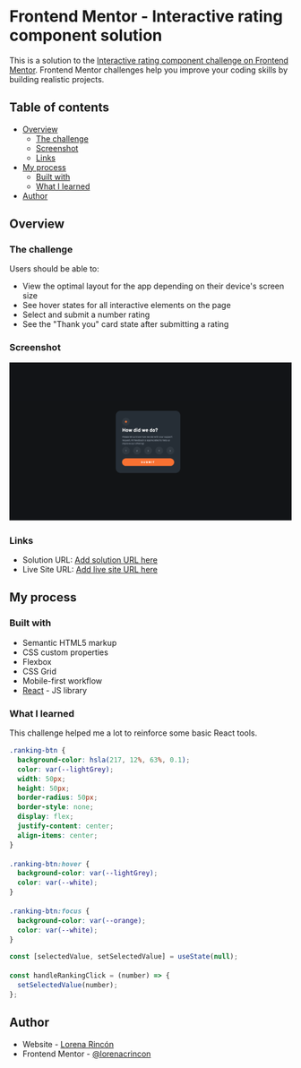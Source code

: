 # Frontend Mentor - Interactive rating component solution

This is a solution to the [Interactive rating component challenge on Frontend Mentor](https://www.frontendmentor.io/challenges/interactive-rating-component-koxpeBUmI). Frontend Mentor challenges help you improve your coding skills by building realistic projects.

## Table of contents

- [Overview](#overview)
  - [The challenge](#the-challenge)
  - [Screenshot](#screenshot)
  - [Links](#links)
- [My process](#my-process)
  - [Built with](#built-with)
  - [What I learned](#what-i-learned)
- [Author](#author)

## Overview

### The challenge

Users should be able to:

- View the optimal layout for the app depending on their device's screen size
- See hover states for all interactive elements on the page
- Select and submit a number rating
- See the "Thank you" card state after submitting a rating

### Screenshot

![](./desktop-preview.jpg)

### Links

- Solution URL: [Add solution URL here](https://github.com/lorenacrincon/interactive-rating-component)
- Live Site URL: [Add live site URL here](https://your-live-site-url.com)

## My process

### Built with

- Semantic HTML5 markup
- CSS custom properties
- Flexbox
- CSS Grid
- Mobile-first workflow
- [React](https://reactjs.org/) - JS library

### What I learned

This challenge helped me a lot to reinforce some basic React tools.

```css
.ranking-btn {
  background-color: hsla(217, 12%, 63%, 0.1);
  color: var(--lightGrey);
  width: 50px;
  height: 50px;
  border-radius: 50px;
  border-style: none;
  display: flex;
  justify-content: center;
  align-items: center;
}

.ranking-btn:hover {
  background-color: var(--lightGrey);
  color: var(--white);
}

.ranking-btn:focus {
  background-color: var(--orange);
  color: var(--white);
}
```

```jsx
const [selectedValue, setSelectedValue] = useState(null);

const handleRankingClick = (number) => {
  setSelectedValue(number);
};
```

## Author

- Website - [Lorena Rincón](https://www.your-site.com)
- Frontend Mentor - [@lorenacrincon](https://www.frontendmentor.io/profile/lorenacrincon)
